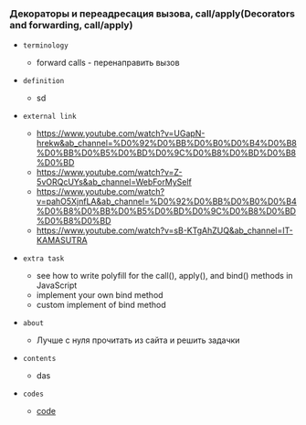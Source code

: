 ### Декораторы и переадресация вызова, call/apply(Decorators and forwarding, call/apply)

- `terminology`
    - forward calls - перенаправить вызов

- `definition`
    - sd

- `external link`
    - https://www.youtube.com/watch?v=UGapN-hrekw&ab_channel=%D0%92%D0%BB%D0%B0%D0%B4%D0%B8%D0%BB%D0%B5%D0%BD%D0%9C%D0%B8%D0%BD%D0%B8%D0%BD
    - https://www.youtube.com/watch?v=Z-5vORQcUYs&ab_channel=WebForMySelf
    - https://www.youtube.com/watch?v=pahO5XjnfLA&ab_channel=%D0%92%D0%BB%D0%B0%D0%B4%D0%B8%D0%BB%D0%B5%D0%BD%D0%9C%D0%B8%D0%BD%D0%B8%D0%BD
    - https://www.youtube.com/watch?v=sB-KTgAhZUQ&ab_channel=IT-KAMASUTRA

- `extra task`
    - see how to write polyfill for the call(), apply(), and bind() methods in JavaScript
    - implement your own bind method
    - custom implement of bind method

- `about`
    - Лучше с нуля прочитать из сайта и решить задачки

- `contents`
    - das

- `codes`
    - [code](../../codes/advanced-function/_9-call-apply-decorators.ts)



